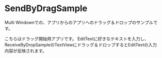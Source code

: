 # SendByDragSample

Multi Windownでの、アプリからのアプリへのドラッグ＆ドロップのサンプルです。

こちらはドラッグ開始用アプリです。
EditTextに好きなテキストを入力し、ReceiveByDropSampleのTextViewにドラッグ＆ドロップするとEditTextの入力内容が反映されます。
